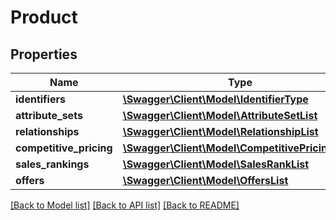 # Product

## Properties
Name | Type | Description | Notes
------------ | ------------- | ------------- | -------------
**identifiers** | [**\Swagger\Client\Model\IdentifierType**](IdentifierType.md) |  | 
**attribute_sets** | [**\Swagger\Client\Model\AttributeSetList**](AttributeSetList.md) |  | [optional] 
**relationships** | [**\Swagger\Client\Model\RelationshipList**](RelationshipList.md) |  | [optional] 
**competitive_pricing** | [**\Swagger\Client\Model\CompetitivePricingType**](CompetitivePricingType.md) |  | [optional] 
**sales_rankings** | [**\Swagger\Client\Model\SalesRankList**](SalesRankList.md) |  | [optional] 
**offers** | [**\Swagger\Client\Model\OffersList**](OffersList.md) |  | [optional] 

[[Back to Model list]](../README.md#documentation-for-models) [[Back to API list]](../README.md#documentation-for-api-endpoints) [[Back to README]](../README.md)



